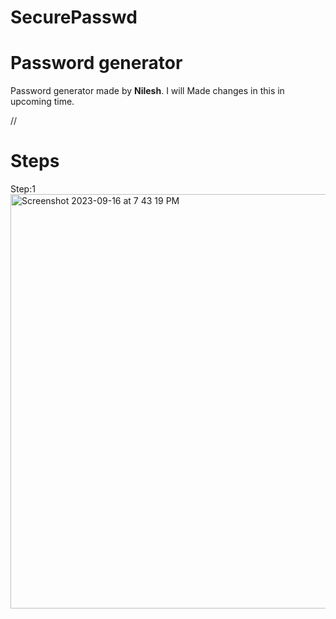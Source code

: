 # SecurePasswd


<h1>Password generator </h1>

Password generator made by <strong>Nilesh</strong>.
I will Made changes in this in upcoming time.


//<h1>Steps</h1>

Step:1 <img width="663" alt="Screenshot 2023-09-16 at 7 43 19 PM" src="https://github.com/StudentRedTeam/SecurePasswd/assets/87272231/5c3ab425-3e09-443c-b25d-60b692c8de49">
